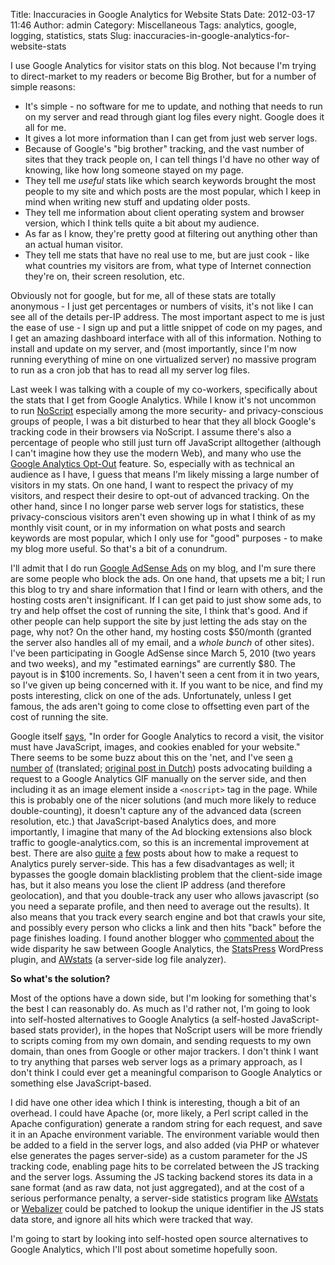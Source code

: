 Title: Inaccuracies in Google Analytics for Website Stats
Date: 2012-03-17 11:46
Author: admin
Category: Miscellaneous
Tags: analytics, google, logging, statistics, stats
Slug: inaccuracies-in-google-analytics-for-website-stats

I use Google Analytics for visitor stats on this blog. Not because I'm
trying to direct-market to my readers or become Big Brother, but for a
number of simple reasons:

-   It's simple - no software for me to update, and nothing that needs
    to run on my server and read through giant log files every night.
    Google does it all for me.
-   It gives a lot more information than I can get from just web server
    logs.
-   Because of Google's "big brother" tracking, and the vast number of
    sites that they track people on, I can tell things I'd have no other
    way of knowing, like how long someone stayed on my page.
-   They tell me *useful* stats like which search keywords brought the
    most people to my site and which posts are the most popular, which I
    keep in mind when writing new stuff and updating older posts.
-   They tell me information about client operating system and browser
    version, which I think tells quite a bit about my audience.
-   As far as I know, they're pretty good at filtering out anything
    other than an actual human visitor.
-   They tell me stats that have no real use to me, but are just cook -
    like what countries my visitors are from, what type of Internet
    connection they're on, their screen resolution, etc.

Obviously not for google, but for me, all of these stats are totally
anonymous - I just get percentages or numbers of visits, it's not like I
can see all of the details per-IP address. The most important aspect to
me is just the ease of use - I sign up and put a little snippet of code
on my pages, and I get an amazing dashboard interface with all of this
information. Nothing to install and update on my server, and (most
importantly, since I'm now running everything of mine on one virtualized
server) no massive program to run as a cron job that has to read all my
server log files.

Last week I was talking with a couple of my co-workers, specifically
about the stats that I get from Google Analytics. While I know it's not
uncommon to run [NoScript](http://noscript.net/) especially among the
more security- and privacy-conscious groups of people, I was a bit
disturbed to hear that they all block Google's tracking code in their
browsers via NoScript. I assume there's also a percentage of people who
still just turn off JavaScript alltogether (although I can't imagine how
they use the modern Web), and many who use the [Google Analytics
Opt-Out](http://tools.google.com/dlpage/gaoptout?hl=en) feature. So,
especially with as technical an audience as I have, I guess that means
I'm likely missing a large number of visitors in my stats. On one hand,
I want to respect the privacy of my visitors, and respect their desire
to opt-out of advanced tracking. On the other hand, since I no longer
parse web server logs for statistics, these privacy-conscious visitors
aren't even showing up in what I think of as my monthly visit count, or
in my information on what posts and search keywords are most popular,
which I only use for "good" purposes - to make my blog more useful. So
that's a bit of a conundrum.

I'll admit that I do run [Google AdSense
Ads](https://www.google.com/adsense/) on my blog, and I'm sure there are
some people who block the ads. On one hand, that upsets me a bit; I run
this blog to try and share information that I find or learn with others,
and the hosting costs aren't insignificant. If I can get paid to just
show some ads, to try and help offset the cost of running the site, I
think that's good. And if other people can help support the site by just
letting the ads stay on the page, why not? On the other hand, my hosting
costs $50/month (granted the server also handles all of my email, and a
*whole bunch* of other sites). I've been participating in Google AdSense
since March 5, 2010 (two years and two weeks), and my "estimated
earnings" are currently $80. The payout is in $100 increments. So, I
haven't seen a cent from it in two years, so I've given up being
concerned with it. If you want to be nice, and find my posts
interesting, click on one of the ads. Unfortunately, unless I get
famous, the ads aren't going to come close to offsetting even part of
the cost of running the site.

Google itself
[says](http://support.google.com/googleanalytics/bin/answer.py?hl=en&answer=55610),
"In order for Google Analytics to record a visit, the visitor must have
JavaScript, images, and cookies enabled for your website." There seems
to be some buzz about this on the 'net, and I've seen
[a](http://garmahis.com/tips/google-analytics/#use-Google-Analytics-without-JavaScript)
[number](http://djangosnippets.org/snippets/2338/)
[of](http://translate.google.com/translate?hl=en&sl=nl&u=http://andrescholten.nl/google-analytics-zonder-javascript/)
(translated; [original post in
Dutch](http://andrescholten.nl/google-analytics-zonder-javascript/))
posts advocating building a request to a Google Analytics GIF manually
on the server side, and then including it as an image element inside a
`<noscript>` tag in the page. While this is probably one of the nicer
solutions (and much more likely to reduce double-counting), it doesn't
capture any of the advanced data (screen resolution, etc.) that
JavaScript-based Analytics does, and more importantly, I imagine that
many of the Ad blocking extensions also block traffic to
google-analytics.com, so this is an incremental improvement at best.
There are also
[quite](http://www.vdgraaf.info/google-analytics-without-javascript.html)
[a](http://blog.datalicious.com/google-analytics-without-javascript-rss-xml-e)
[few](http://blogs.walkerart.org/newmedia/2009/11/12/building-walkers-mobile-site-google-analytics-without-javascript-pt2/)
posts about how to make a request to Analytics purely server-side. This
has a few disadvantages as well; it bypasses the google domain
blacklisting problem that the client-side image has, but it also means
you lose the client IP address (and therefore geolocation), and that you
double-track any user who allows javascript (so you need a separate
profile, and then need to average out the results). It also means that
you track every search engine and bot that crawls your site, and
possibly every person who clicks a link and then hits "back" before the
page finishes loading. I found another blogger who [commented
about](http://www.realityburst.com/battle-of-the-inaccuracies-how-accurate-is-google-analyticsawstatsstatpress)
the wide disparity he saw between Google Analytics, the
[StatsPress](http://wordpress.org/extend/plugins/statpress/) WordPress
plugin, and [AWstats](http://awstats.sourceforge.net/) (a server-side
log file analyzer).

**So what's the solution?**

Most of the options have a down side, but I'm looking for something
that's the best I can reasonably do. As much as I'd rather not, I'm
going to look into self-hosted alternatives to Google Analytics (a
self-hosted JavaScript-based stats provider), in the hopes that NoScript
users will be more friendly to scripts coming from my own domain, and
sending requests to my own domain, than ones from Google or other major
trackers. I don't think I want to try anything that parses web server
logs as a primary approach, as I don't think I could ever get a
meaningful comparison to Google Analytics or something else
JavaScript-based.

I did have one other idea which I think is interesting, though a bit of
an overhead. I could have Apache (or, more likely, a Perl script called
in the Apache configuration) generate a random string for each request,
and save it in an Apache environment variable. The environment variable
would then be added to a field in the server logs, and also added (via
PHP or whatever else generates the pages server-side) as a custom
parameter for the JS tracking code, enabling page hits to be correlated
between the JS tracking and the server logs. Assuming the JS tacking
backend stores its data in a sane format (and as raw data, not just
aggregated), and at the cost of a serious performance penalty, a
server-side statistics program like
[AWstats](http://awstats.sourceforge.net/) or
[Webalizer](http://www.webalizer.org/) could be patched to lookup the
unique identifier in the JS stats data store, and ignore all hits which
were tracked that way.

I'm going to start by looking into self-hosted open source alternatives
to Google Analytics, which I'll post about sometime hopefully soon.
